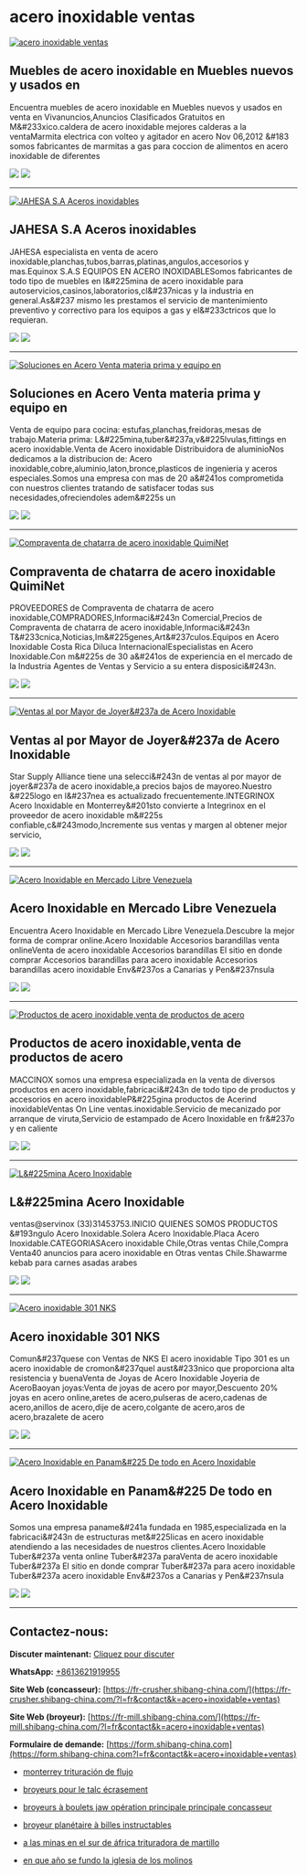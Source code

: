 # acero inoxidable ventas

<a href="https://swt.shibang-china.com/?l=fr&img&k=acero+inoxidable+ventas" target="_blank">![acero inoxidable ventas](http://static.shibang-china.com/all-800x300/679.jpg)</a>

## Muebles de acero inoxidable en Muebles nuevos y usados en
Encuentra muebles de acero inoxidable en Muebles nuevos y usados en venta en Vivanuncios,Anuncios Clasificados Gratuitos en M&#233xico.caldera de acero inoxidable mejores calderas a la ventaMarmita electrica con volteo y agitador en acero Nov 06,2012 &#183 somos fabricantes de marmitas a gas para coccion de alimentos en acero inoxidable de diferentes


<a href="https://whatsapp.shibangsoft.com/WhatsApp.php" target="_blank" title="WhatsApp">![](http://static.shibang-china.com/icon/whatsapp.png)</a> <a href="https://swt.shibang-china.com/?l=fr&icon&k=acero+inoxidable+ventas" target="_blank">![](http://static.shibang-china.com/icon/chat-fr.png)</a>

---

<a href="https://swt.shibang-china.com/?l=fr&img&k=acero+inoxidable+ventas" target="_blank">![JAHESA S.A Aceros inoxidables](http://static.shibang-china.com/all-800x300/1524.jpg)</a>

## JAHESA S.A Aceros inoxidables
JAHESA especialista en venta de acero inoxidable,planchas,tubos,barras,platinas,angulos,accesorios y mas.Equinox S.A.S EQUIPOS EN ACERO INOXIDABLESomos fabricantes de todo tipo de muebles en l&#225mina de acero inoxidable para autoservicios,casinos,laboratorios,cl&#237nicas y la industria en general.As&#237 mismo les prestamos el servicio de mantenimiento preventivo y correctivo para los equipos a gas y el&#233ctricos que lo requieran.


<a href="https://whatsapp.shibangsoft.com/WhatsApp.php" target="_blank" title="WhatsApp">![](http://static.shibang-china.com/icon/whatsapp.png)</a> <a href="https://swt.shibang-china.com/?l=fr&icon&k=acero+inoxidable+ventas" target="_blank">![](http://static.shibang-china.com/icon/chat-fr.png)</a>

---

<a href="https://swt.shibang-china.com/?l=fr&img&k=acero+inoxidable+ventas" target="_blank">![Soluciones en Acero Venta materia prima y equipo en](http://static.shibang-china.com/all-800x300/1298.jpg)</a>

## Soluciones en Acero Venta materia prima y equipo en
Venta de equipo para cocina: estufas,planchas,freidoras,mesas de trabajo.Materia prima: L&#225mina,tuber&#237a,v&#225lvulas,fittings en acero inoxidable.Venta de Acero inoxidable Distribuidora de aluminioNos dedicamos a la distribucion de: Acero inoxidable,cobre,aluminio,laton,bronce,plasticos de ingenieria y aceros especiales.Somos una empresa con mas de 20 a&#241os comprometida con nuestros clientes tratando de satisfacer todas sus necesidades,ofreciendoles adem&#225s un


<a href="https://whatsapp.shibangsoft.com/WhatsApp.php" target="_blank" title="WhatsApp">![](http://static.shibang-china.com/icon/whatsapp.png)</a> <a href="https://swt.shibang-china.com/?l=fr&icon&k=acero+inoxidable+ventas" target="_blank">![](http://static.shibang-china.com/icon/chat-fr.png)</a>

---

<a href="https://swt.shibang-china.com/?l=fr&img&k=acero+inoxidable+ventas" target="_blank">![Compraventa de chatarra de acero inoxidable QuimiNet](http://static.shibang-china.com/all-800x300/588.jpg)</a>

## Compraventa de chatarra de acero inoxidable QuimiNet
PROVEEDORES de Compraventa de chatarra de acero inoxidable,COMPRADORES,Informaci&#243n Comercial,Precios de Compraventa de chatarra de acero inoxidable,Informaci&#243n T&#233cnica,Noticias,Im&#225genes,Art&#237culos.Equipos en Acero Inoxidable Costa Rica Diluca InternacionalEspecialistas en Acero Inoxidable.Con m&#225s de 30 a&#241os de experiencia en el mercado de la Industria Agentes de Ventas y Servicio a su entera disposici&#243n.


<a href="https://whatsapp.shibangsoft.com/WhatsApp.php" target="_blank" title="WhatsApp">![](http://static.shibang-china.com/icon/whatsapp.png)</a> <a href="https://swt.shibang-china.com/?l=fr&icon&k=acero+inoxidable+ventas" target="_blank">![](http://static.shibang-china.com/icon/chat-fr.png)</a>

---

<a href="https://swt.shibang-china.com/?l=fr&img&k=acero+inoxidable+ventas" target="_blank">![Ventas al por Mayor de Joyer&#237a de Acero Inoxidable](http://static.shibang-china.com/all-800x300/456.jpg)</a>

## Ventas al por Mayor de Joyer&#237a de Acero Inoxidable
Star Supply Alliance tiene una selecci&#243n de ventas al por mayor de joyer&#237a de acero inoxidable,a precios bajos de mayoreo.Nuestro &#225logo en l&#237nea es actualizado frecuentemente.INTEGRINOX Acero Inoxidable en Monterrey&#201sto convierte a Integrinox en el proveedor de acero inoxidable m&#225s confiable,c&#243modo,Incremente sus ventas y margen al obtener mejor servicio,


<a href="https://whatsapp.shibangsoft.com/WhatsApp.php" target="_blank" title="WhatsApp">![](http://static.shibang-china.com/icon/whatsapp.png)</a> <a href="https://swt.shibang-china.com/?l=fr&icon&k=acero+inoxidable+ventas" target="_blank">![](http://static.shibang-china.com/icon/chat-fr.png)</a>

---

<a href="https://swt.shibang-china.com/?l=fr&img&k=acero+inoxidable+ventas" target="_blank">![Acero Inoxidable en Mercado Libre Venezuela](http://static.shibang-china.com/all-800x300/903.jpg)</a>

## Acero Inoxidable en Mercado Libre Venezuela
Encuentra Acero Inoxidable en Mercado Libre Venezuela.Descubre la mejor forma de comprar online.Acero Inoxidable Accesorios barandillas venta onlineVenta de acero inoxidable Accesorios barandillas El sitio en donde comprar Accesorios barandillas para acero inoxidable Accesorios barandillas acero inoxidable Env&#237os a Canarias y Pen&#237nsula


<a href="https://whatsapp.shibangsoft.com/WhatsApp.php" target="_blank" title="WhatsApp">![](http://static.shibang-china.com/icon/whatsapp.png)</a> <a href="https://swt.shibang-china.com/?l=fr&icon&k=acero+inoxidable+ventas" target="_blank">![](http://static.shibang-china.com/icon/chat-fr.png)</a>

---

<a href="https://swt.shibang-china.com/?l=fr&img&k=acero+inoxidable+ventas" target="_blank">![Productos de acero inoxidable,venta de productos de acero](http://static.shibang-china.com/all-800x300/748.jpg)</a>

## Productos de acero inoxidable,venta de productos de acero
MACCINOX somos una empresa especializada en la venta de diversos productos en acero inoxidable,fabricaci&#243n de todo tipo de productos y accesorios en acero inoxidableP&#225gina productos de Acerind inoxidableVentas On Line ventas.inoxidable.Servicio de mecanizado por arranque de viruta,Servicio de estampado de Acero Inoxidable en fr&#237o y en caliente


<a href="https://whatsapp.shibangsoft.com/WhatsApp.php" target="_blank" title="WhatsApp">![](http://static.shibang-china.com/icon/whatsapp.png)</a> <a href="https://swt.shibang-china.com/?l=fr&icon&k=acero+inoxidable+ventas" target="_blank">![](http://static.shibang-china.com/icon/chat-fr.png)</a>

---

<a href="https://swt.shibang-china.com/?l=fr&img&k=acero+inoxidable+ventas" target="_blank">![L&#225mina Acero Inoxidable](http://static.shibang-china.com/all-800x300/287.jpg)</a>

## L&#225mina Acero Inoxidable
ventas@servinox (33)31453753.INICIO QUIENES SOMOS PRODUCTOS &#193ngulo Acero Inoxidable.Solera Acero Inoxidable.Placa Acero Inoxidable.CATEGORIASAcero inoxidable Chile,Otras ventas Chile,Compra Venta40 anuncios para acero inoxidable en Otras ventas Chile.Shawarme kebab para carnes asadas arabes


<a href="https://whatsapp.shibangsoft.com/WhatsApp.php" target="_blank" title="WhatsApp">![](http://static.shibang-china.com/icon/whatsapp.png)</a> <a href="https://swt.shibang-china.com/?l=fr&icon&k=acero+inoxidable+ventas" target="_blank">![](http://static.shibang-china.com/icon/chat-fr.png)</a>

---

<a href="https://swt.shibang-china.com/?l=fr&img&k=acero+inoxidable+ventas" target="_blank">![Acero inoxidable 301 NKS](http://static.shibang-china.com/all-800x300/268.jpg)</a>

## Acero inoxidable 301 NKS
Comun&#237quese con Ventas de NKS El acero inoxidable Tipo 301 es un acero inoxidable de cromon&#237quel aust&#233nico que proporciona alta resistencia y buenaVenta de Joyas de Acero Inoxidable Joyeria de AceroBaoyan joyas:Venta de joyas de acero por mayor,Descuento 20% joyas en acero online,aretes de acero,pulseras de acero,cadenas de acero,anillos de acero,dije de acero,colgante de acero,aros de acero,brazalete de acero


<a href="https://whatsapp.shibangsoft.com/WhatsApp.php" target="_blank" title="WhatsApp">![](http://static.shibang-china.com/icon/whatsapp.png)</a> <a href="https://swt.shibang-china.com/?l=fr&icon&k=acero+inoxidable+ventas" target="_blank">![](http://static.shibang-china.com/icon/chat-fr.png)</a>

---

<a href="https://swt.shibang-china.com/?l=fr&img&k=acero+inoxidable+ventas" target="_blank">![Acero Inoxidable en Panam&#225 De todo en Acero Inoxidable](http://static.shibang-china.com/all-800x300/1218.jpg)</a>

## Acero Inoxidable en Panam&#225 De todo en Acero Inoxidable
Somos una empresa paname&#241a fundada en 1985,especializada en la fabricaci&#243n de estructuras met&#225licas en acero inoxidable atendiendo a las necesidades de nuestros clientes.Acero Inoxidable Tuber&#237a venta online Tuber&#237a paraVenta de acero inoxidable Tuber&#237a El sitio en donde comprar Tuber&#237a para acero inoxidable Tuber&#237a acero inoxidable Env&#237os a Canarias y Pen&#237nsula


<a href="https://whatsapp.shibangsoft.com/WhatsApp.php" target="_blank" title="WhatsApp">![](http://static.shibang-china.com/icon/whatsapp.png)</a> <a href="https://swt.shibang-china.com/?l=fr&icon&k=acero+inoxidable+ventas" target="_blank">![](http://static.shibang-china.com/icon/chat-fr.png)</a>

---
## Contactez-nous:

**Discuter maintenant:** [Cliquez pour discuter](https://swt.shibang-china.com?l=fr&contact&k=acero+inoxidable+ventas)

**WhatsApp:**  [+8613621919955](https://whatsapp.shibangsoft.com/WhatsApp.php)

**Site Web (concasseur):** [https://fr-crusher.shibang-china.com/](https://fr-crusher.shibang-china.com/?l=fr&contact&k=acero+inoxidable+ventas)

**Site Web (broyeur):** [https://fr-mill.shibang-china.com/](https://fr-mill.shibang-china.com/?l=fr&contact&k=acero+inoxidable+ventas)

**Formulaire de demande:** [https://form.shibang-china.com](https://form.shibang-china.com?l=fr&contact&k=acero+inoxidable+ventas)

* [monterrey trituración de flujo](../63/monterrey%20trituraci%C3%B3n%20de%20flujo.md)

* [broyeurs pour le talc écrasement](../61/broyeurs%20pour%20le%20talc%20%C3%A9crasement.md)

* [broyeurs à boulets jaw opération principale principale concasseur](../61/broyeurs%20%C3%A0%20boulets%20jaw%20op%C3%A9ration%20principale%20principale%20concasseur.md)

* [broyeur planétaire à billes instructables](../65/broyeur%20plan%C3%A9taire%20%C3%A0%20billes%20instructables.md)

* [a las minas en el sur de áfrica trituradora de martillo](../63/a%20las%20minas%20en%20el%20sur%20de%20%C3%A1frica%C2%A0trituradora%20de%20martillo.md)

* [en que año se fundo la iglesia de los molinos](../64/en%20que%20a%C3%B1o%20se%20fundo%20la%20iglesia%20de%20los%20molinos.md)